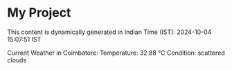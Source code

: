 # My Project

This content is dynamically generated in Indian Time (IST): 2024-10-04 15:07:51 IST


Current Weather in Coimbatore:
Temperature: 32.88 °C
Condition: scattered clouds
